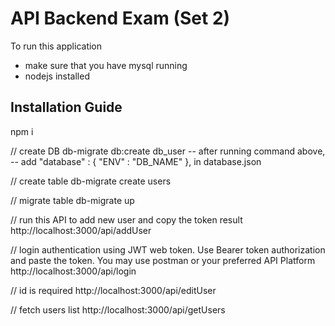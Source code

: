 # API Backend Exam (Set 2)

To run this application
- make sure that you have mysql running
- nodejs installed

## Installation Guide



npm i

// create DB
db-migrate db:create db_user
-- after running command above, 
-- add "database" : { "ENV" : "DB_NAME" }, in database.json

// create table
db-migrate create users

// migrate table
db-migrate up

// run this API to add new user and copy the token result
http://localhost:3000/api/addUser

// login authentication using JWT web token. Use Bearer token authorization and paste the token. You may use postman or your preferred API Platform
http://localhost:3000/api/login

// id is required
http://localhost:3000/api/editUser

// fetch users list
http://localhost:3000/api/getUsers
